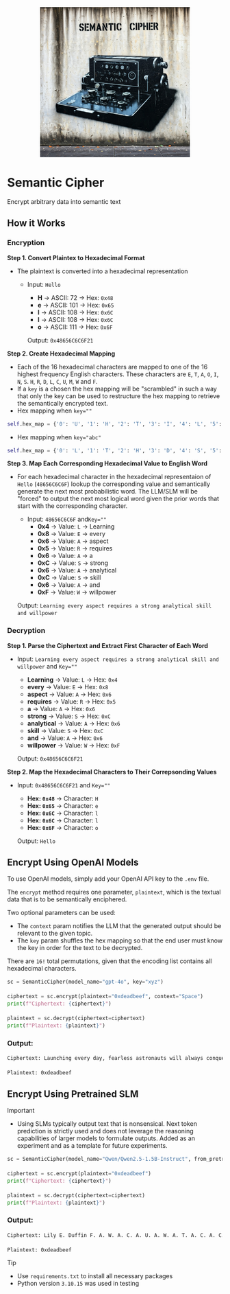 <div align="center"><img src="assets/semantic_cipher.jpeg" width="350"/></div>
  
# Semantic Cipher
Encrypt arbitrary data into semantic text

## How it Works
### Encryption
**Step 1.  Convert Plaintex to Hexadecimal Format**
* The plaintext is converted into a hexadecimal representation  
    * Input: `Hello`
        - **H** → ASCII: 72  → Hex: `0x48`
        - **e** → ASCII: 101 → Hex: `0x65`
        - **l** → ASCII: 108 → Hex: `0x6C`
        - **l** → ASCII: 108 → Hex: `0x6C`
        - **o** → ASCII: 111 → Hex: `0x6F`

       Output: `0x48656C6C6F21`  

**Step 2.  Create Hexadecimal Mapping**

* Each of the 16 hexadecimal characters are mapped to one of the 16 highest frequency English characters.  These characters are `E`, `T`, `A`, `O`, `I`, `N`, `S`. `H`, `R`, `D`, `L`, `C`, `U`, `M`, `W` and `F`.  
* If a `key` is a chosen the hex mapping will be "scrambled" in such a way that only the key can be used to restructure the hex mapping to retrieve the semantically encrypted text.
* Hex mapping when `key=""`
```python
self.hex_map = {'0': 'U', '1': 'H', '2': 'T', '3': 'I', '4': 'L', '5': 'R', '6': 'A', '7': 'F', '8': 'E', '9': 'N', 'A': 'M', 'B': 'C', 'C': 'S', 'D': 'O', 'E': 'D', 'F': 'W'}
```
* Hex mapping when `key="abc"`
```python
self.hex_map = {'0': 'L', '1': 'T', '2': 'H', '3': 'D', '4': 'S', '5': 'F', '6': 'R', '7': 'O', '8': 'E', '9': 'I', 'A': 'A', 'B': 'M', 'C': 'U', 'D': 'N', 'E': 'C', 'F': 'W'}
```

**Step 3.  Map Each Corresponding Hexadecimal Value to English Word**

*  For each hexadecimal character in the hexadecimal representaion of `Hello` (`48656C6C6F`) lookup the corresponding value and semantically generate the next most probabilistic word.  The LLM/SLM will be "forced" to output the next most logical word given the prior words that start with the corresponding character.  

    * Input: `48656C6C6F` and`Key=""`
        - **0x4** → Value: `L` → Learning
        - **0x8** → Value: `E` → every
        - **0x6** → Value: `A` → aspect
        - **0x5** → Value: `R` → requires
        - **0x6** → Value: `A` → a
        - **0xC** → Value: `S` → strong
        - **0x6** → Value: `A` → analytical
        - **0xC** → Value: `S` → skill
        - **0x6** → Value: `A` → and
        - **0xF** → Value: `W` → willpower

    Output: `Learning every aspect requires a strong analytical skill and willpower`

### Decryption
**Step 1.  Parse the Ciphertext and Extract First Character of Each Word**  

* Input: `Learning every aspect requires a strong analytical skill and willpower` and `Key=""`  
  - **Learning** → Value: `L` → Hex: `0x4`
  - **every** → Value: `E` → Hex: `0x8`
  - **aspect** → Value: `A` → Hex: `0x6`
  - **requires** → Value: `R` → Hex: `0x5`
  - **a** → Value: `A` → Hex: `0x6`
  - **strong** → Value: `S` → Hex: `0xC`
  - **analytical** → Value: `A` → Hex: `0x6`
  - **skill** → Value: `S` → Hex: `0xC`
  - **and** → Value: `A` → Hex: `0x6`
  - **willpower** → Value: `W` → Hex: `0xF`

  Output: `0x48656C6C6F21` 

**Step 2.  Map the Hexadecimal Characters to Their Correpsonding Values**

* Input: `0x48656C6C6F21` and `Key=""`  
    - **Hex: `0x48`** → Character: `H`
    - **Hex: `0x65`** → Character: `e`
    - **Hex: `0x6C`** → Character: `l`
    - **Hex: `0x6C`** → Character: `l`
    - **Hex: `0x6F`** → Character: `o`

    Output: `Hello`

## Encrypt Using OpenAI Models

To use OpenAI models, simply add your OpenAI API key to the `.env` file.

The `encrypt` method requires one parameter, `plaintext`, which is the textual data that is to be semantically enciphered.

Two optional parameters can be used:

* The `context` param notifies the LLM that the generated output should be relevant to the given topic.
* The `key` param shuffles the hex mapping so that the end user must know the key in order for the text to be decrypted.

There are `16!` total permutations, given that the encoding list contains all hexadecimal characters.

```python
sc = SemanticCipher(model_name="gpt-4o", key="xyz")

ciphertext = sc.encrypt(plaintext="0xdeadbeef", context="Space")
print(f"Ciphertext: {ciphertext}")

plaintext = sc.decrypt(ciphertext=ciphertext)
print(f"Plaintext: {plaintext}")
```

### Output:
```bash
Ciphertext: Launching every day, fearless astronauts will always conquer all universe. Astronauts wearing advanced technology aboard craft achieve cosmic adventures always

Plaintext: 0xdeadbeef
```

## Encrypt Using Pretrained SLM

> [!IMPORTANT]  
> - Using SLMs typically output text that is nonsensical. Next token prediction is strictly used and does not leverage the reasoning capabilities of larger models to formulate outputs.  Added as an experiment and as a template for future experiments.

```python
sc = SemanticCipher(model_name="Qwen/Qwen2.5-1.5B-Instruct", from_pretrained=True, key="xyz")

ciphertext = sc.encrypt(plaintext="0xdeadbeef")
print(f"Ciphertext: {ciphertext}")

plaintext = sc.decrypt(ciphertext=ciphertext)
print(f"Plaintext: {plaintext}")
```

### Output:
```bash
Ciphertext: Lily E. Duffin F. A. W. A. C. A. U. A. W. A. T. A. C. A. C. A. A.

Plaintext: 0xdeadbeef
```

> [!TIP]  
> - Use `requirements.txt` to install all necessary packages
> - Python version `3.10.15` was used in testing